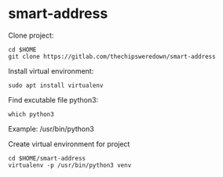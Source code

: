 # smart-address
Clone project:
```
cd $HOME
git clone https://gitlab.com/thechipsweredown/smart-address
```

Install virtual environment:
```
sudo apt install virtualenv
```
Find excutable file python3:
```
which python3
```
Example: /usr/bin/python3

Create virtual environment for project
```
cd $HOME/smart-address
virtualenv -p /usr/bin/python3 venv
```

